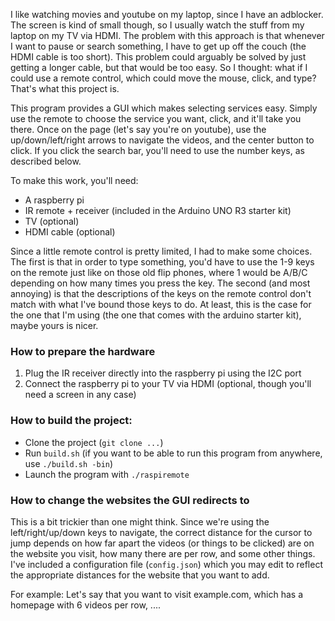 I like watching movies and youtube on my laptop, since I have an adblocker. The screen is kind of small though, so I usually watch the stuff from my laptop on my TV via HDMI. The problem with this approach is that whenever I want to pause or search something, I have to get up off the couch (the HDMI cable is too short). This problem could arguably be solved by just getting a longer cable, but that would be too easy. So I thought: what if I could use a remote control, which could move the mouse, click, and type? That's what this project is.

This program provides a GUI which makes selecting services easy. Simply use the remote to choose the service you want, click, and it'll take you there. Once on the page (let's say you're on youtube), use the up/down/left/right arrows to navigate the videos, and the center button to click. If you click the search bar, you'll need to use the number keys, as described below.

To make this work, you'll need:
- A raspberry pi
- IR remote + receiver (included in the Arduino UNO R3 starter kit)
- TV (optional)
- HDMI cable (optional)

Since a little remote control is pretty limited, I had to make some choices.
The first is that in order to type something, you'd have to use the 1-9 keys on the remote just like on those old flip phones, where 1 would be A/B/C depending on how many times you press the key.
The second (and most annoying) is that the descriptions of the keys on the remote control don't match with what I've bound those keys to do. At least, this is the case for the one that I'm using (the one that comes with the arduino starter kit), maybe yours is nicer.

### How to prepare the hardware
1. Plug the IR receiver directly into the raspberry pi using the I2C port
2. Connect the raspberry pi to your TV via HDMI (optional, though you'll need a screen in any case)

### How to build the project:
- Clone the project (`git clone ...`)
- Run `build.sh` (if you want to be able to run this program from anywhere, use `./build.sh -bin`)
- Launch the program with `./raspiremote`

### How to change the websites the GUI redirects to
This is a bit trickier than one might think. Since we're using the left/right/up/down keys to navigate, the correct distance for the cursor to jump depends on how far apart the videos (or things to be clicked) are on the website you visit, how many there are per row, and some other things. I've included a configuration file (`config.json`) which you may edit to reflect the appropriate distances for the website that you want to add.

For example:
Let's say that you want to visit example.com, which has a homepage with 6 videos per row, ....
